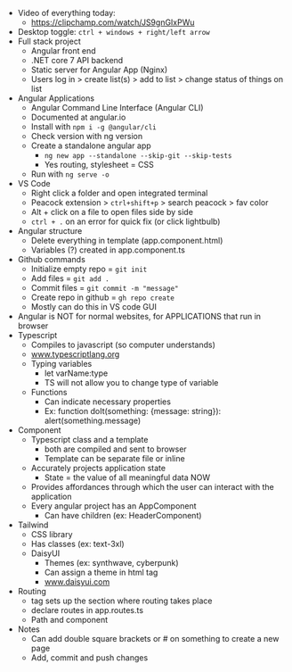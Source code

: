 - Video of everything today:
	- https://clipchamp.com/watch/JS9gnGIxPWu
- Desktop toggle: `ctrl + windows + right/left arrow`
- Full stack project
	- Angular front end
	- .NET core 7 API backend
	- Static server for Angular App (Nginx)
	- Users log in > create list(s) > add to list > change status of things on list
- Angular Applications
	- Angular Command Line Interface (Angular CLI)
	- Documented at angular.io
	- Install with `npm i -g @angular/cli`
	- Check version with ng version
	- Create a standalone angular app
		- `ng new app --standalone --skip-git --skip-tests`
		- Yes routing, stylesheet = CSS
	- Run with `ng serve -o`
- VS Code
	- Right click a folder and open integrated terminal
	- Peacock extension > `ctrl+shift+p` > search peacock > fav color
	- Alt + click on a file to open files side by side
	- `ctrl + .` on an error for quick fix (or click lightbulb)
- Angular structure
	- Delete everything in template (app.component.html)
	- Variables (?) created in app.component.ts
- Github commands
	- Initialize empty repo = `git init`
	- Add files = `git add .`
	- Commit files = `git commit -m "message"`
	- Create repo in github = `gh repo create`
	- Mostly can do this in VS code GUI
- Angular is NOT for normal websites, for APPLICATIONS that run in browser
- Typescript
	- Compiles to javascript (so computer understands)
	- www.typescriptlang.org
	- Typing variables
		- let varName:type
		- TS will not allow you to change type of variable
	- Functions
		- Can indicate necessary properties
		- Ex: function doIt(something: {message: string}): alert(something.message)
- Component
	- Typescript class and a template
		- both are compiled and sent to browser
		- Template can be separate file or inline
	- Accurately projects application state
		- State = the value of all meaningful data NOW
	- Provides affordances through which the user can interact with the application
	- Every angular project has an AppComponent
		- Can have children (ex: HeaderComponent)
- Tailwind
	- CSS library
	- Has classes (ex: text-3xl)
	- DaisyUI
		- Themes (ex: synthwave, cyberpunk)
		- Can assign a theme in html tag
		- www.daisyui.com
- Routing
	- <router-outlet /> tag sets up the section where routing takes place
	- declare routes in app.routes.ts
	- Path and component
- Notes
	- Can add double square brackets or # on something to create a new page
	- Add, commit and push changes